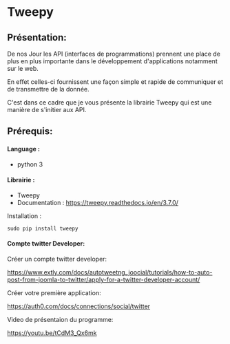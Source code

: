 # Tweepy

## Présentation:
De nos Jour les API (interfaces de programmations) prennent une place de plus en plus importante dans le développement d'applications notamment sur le web. 

En effet celles-ci fournissent une façon simple et rapide de communiquer et de transmettre de la donnée.

C'est dans ce cadre que je vous présente la librairie Tweepy qui est une manière de s'initier aux API.

## Prérequis:

#### Language : 
- python 3

#### Librairie :
- Tweepy
- Documentation : https://tweepy.readthedocs.io/en/3.7.0/

Installation :
```
sudo pip install tweepy
```

#### Compte twitter Developer:

Créer un compte twitter developer:

https://www.extly.com/docs/autotweetng_joocial/tutorials/how-to-auto-post-from-joomla-to-twitter/apply-for-a-twitter-developer-account/

Créer votre première application:

https://auth0.com/docs/connections/social/twitter


Video de présentaion du programme:

https://youtu.be/tCdM3_Qx6mk

